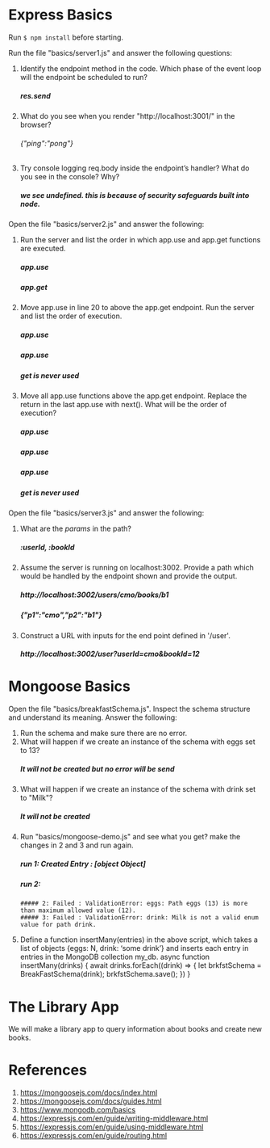 # Express Basics

Run `$ npm install` before starting.

Run the file "basics/server1.js" and answer the following questions:

1. Identify the endpoint method in the code. Which phase of the event loop will the endpoint be scheduled to run?
    ##### res.send
2. What do you see when you render "http://localhost:3001/" in the browser?
    ###### {"ping":"pong"}
3. Try console logging req.body inside the endpoint’s handler? What do you see in the console? Why?
    ##### we see undefined.  this is because of security safeguards built into node.  

Open the file "basics/server2.js" and answer the following:

1. Run the server and list the order in which app.use and app.get functions are executed.
    ##### app.use
    ##### app.get
2. Move app.use in line 20 to above the app.get endpoint. Run the server and list the order of execution.
   ##### app.use
   ##### app.use
   ##### get is never used
3. Move all app.use functions above the app.get endpoint. Replace the return in the last app.use with next(). What will be the order of execution?
   ##### app.use
   ##### app.use
   ##### app.use
   ##### get is never used

Open the file "basics/server3.js" and answer the following:

1. What are the *params* in the path?
   ##### :userId, :bookId
2. Assume the server is running on localhost:3002. Provide a path which would be handled by the endpoint shown and provide the output.
   ##### http://localhost:3002/users/cmo/books/b1
   ##### {"p1":"cmo","p2":"b1"}
3. Construct a URL with inputs for the end point defined in '/user'. 
   ##### http://localhost:3002/user?userId=cmo&bookId=12

# Mongoose Basics

Open the file "basics/breakfastSchema.js". Inspect the schema structure and understand its meaning. Answer the following:

1. Run the schema and make sure there are no error.
2. What will happen if we create an instance of the schema with eggs set to 13?
   ##### It will not be created but no error will be send
3. What will happen if we create an instance of the schema with drink set to "Milk"?
   ##### It will not be created
4. Run "basics/mongoose-demo.js" and see what you get? make the changes in 2 and 3 and run again.
   ##### run 1: Created Entry : [object Object]
   ##### run 2: 
       ##### 2: Failed : ValidationError: eggs: Path eggs (13) is more than maximum allowed value (12).
       ##### 3: Failed : ValidationError: drink: Milk is not a valid enum value for path drink.

5. Define a function insertMany(entries) in the above script, which takes a list of objects {eggs: N, drink: ‘some drink’} and inserts each entry in entries in the MongoDB collection my_db.
   async function insertMany(drinks) {
   await drinks.forEach((drink) => {
   let brkfstSchema = BreakFastSchema(drink);
   brkfstSchema.save();
   })
   }    

# The Library App

We will make a library app to query information about books and create new books.

# References

1. https://mongoosejs.com/docs/index.html
2. https://mongoosejs.com/docs/guides.html
3. https://www.mongodb.com/basics 
4. https://expressjs.com/en/guide/writing-middleware.html
5. https://expressjs.com/en/guide/using-middleware.html
6. https://expressjs.com/en/guide/routing.html